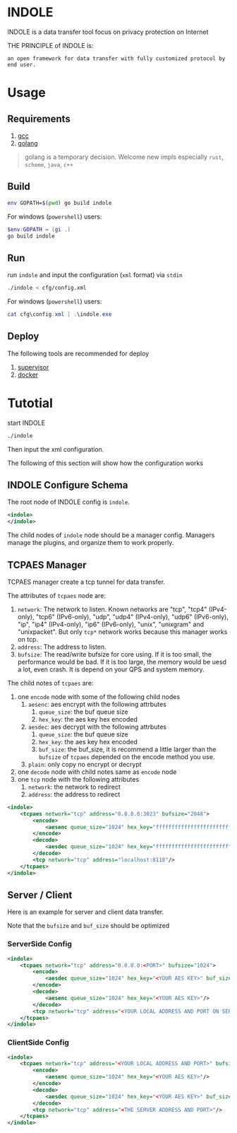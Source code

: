 # INDOLE

INDOLE is a data transfer tool focus on privacy protection on Internet

THE PRINCIPLE of INDOLE is:

    an open framework for data transfer with fully customized protocol by end user.

# Usage

## Requirements

1. [gcc](https://gcc.gnu.org/)
2. [golang](https://golang.org/)

> golang is a temporary decision. Welcome new impls especially `rust`, `scheme`, `java`, `c++`

## Build

```sh
env GOPATH=$(pwd) go build indole
```

For windows (`powershell`) users:

```powershell
$env:GOPATH = (gi .)
go build indole
```

## Run

run `indole` and input the configuration (`xml` format) via `stdin`

```sh
./indole < cfg/config.xml
```

For windows (`powershell`) users:

```powershell
cat cfg\config.xml | .\indole.exe
```

## Deploy

The following tools are recommended for deploy

1. [supervisor](http://supervisord.org/)
2. [docker](https://www.docker.com/)

# Tutotial

start INDOLE

```sh
./indole
```

Then input the xml configuration.

The following of this section will show how the configuration works

## INDOLE Configure Schema

The root node of INDOLE config is `indole`.

```xml
<indole>
</indole>
```

The child nodes of `indole` node should be a manager config. Managers manage the plugins, and organize them to work properly.

## TCPAES Manager

TCPAES manager create a tcp tunnel for data transfer.

The attributes of  `tcpaes` node are:

1. `network`: The network to listen. Known networks are "tcp", "tcp4" (IPv4-only), "tcp6" (IPv6-only), "udp", "udp4" (IPv4-only), "udp6" (IPv6-only), "ip", "ip4" (IPv4-only), "ip6" (IPv6-only), "unix", "unixgram" and "unixpacket". But only `tcp*` network works because this manager works on tcp.
2. `address`: The address to listen.
3. `bufsize`: The read/write bufsize for core using. If it is too small, the performance would be bad. If it is too large, the memory would be uesd a lot, even crash. It is depend on your QPS and system memory.

The child notes of `tcpaes` are:

1. one `encode` node with some of the following child nodes
   1. `aesenc`: aes encrypt with the following attrbutes
      1. `queue_size`: the buf queue size
      2. `hex_key`: the aes key hex encoded
   2. `aesdec`: aes decrypt with the following attrbutes
      1. `queue_size`: the buf queue size
      2. `hex_key`: the aes key hex encoded
      3. `buf_size`: the buf_size, it is recommend a little larger than the `bufsize` of `tcpaes` depended on the encode method you use.
   3. `plain`: only copy no encrypt or decrypt
2. one `decode` node with child notes same as `encode` node
3. one `tcp` node with the following attributes
   1. `network`: the network to redirect
   2. `address`: the address to redirect

```xml
<indole>
    <tcpaes network="tcp" address="0.0.0.0:3023" bufsize="2048">
        <encode>
            <aesenc queue_size="1024" hex_key="ffffffffffffffffffffffffffffffff"/>
        </encode>
        <decode>
            <aesdec queue_size="1024" hex_key="ffffffffffffffffffffffffffffffff" buf_size="4096"/>
        </decode>
        <tcp network="tcp" address="localhost:8118"/>
    </tcpaes>
</indole>
```

## Server / Client

Here is an example for server and client data transfer.

Note that the `bufsize` and `buf_size` should be optimized

### ServerSide Config

```xml
<indole>
    <tcpaes network="tcp" address="0.0.0.0:<PORT>" bufsize="1024">
        <encode>
            <aesdec queue_size="1024" hex_key="<YOUR AES KEY>" buf_size="65536"/>
        </encode>
        <decode>
            <aesenc queue_size="1024" hex_key="<YOUR AES KEY>"/>
        </decode>
        <tcp network="tcp" address="<YOUR LOCAL ADDRESS AND PORT ON SERVER>"/>
    </tcpaes>
</indole>
```

### ClientSide Config

```xml
<indole>
    <tcpaes network="tcp" address="<YOUR LOCAL ADDRESS AND PORT>" bufsize="1024">
        <encode>
            <aesenc queue_size="1024" hex_key="<YOUR AES KEY>"/>
        </encode>
        <decode>
            <aesdec queue_size="1024" hex_key="<YOUR AES KEY>" buf_size="65536"/>
        </decode>
        <tcp network="tcp" address="<THE SERVER ADDRESS AND PORT>"/>
    </tcpaes>
</indole>
```
